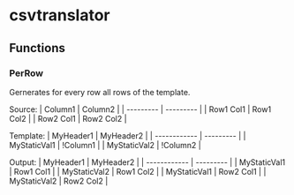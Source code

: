 # csvtranslator

## Functions

### PerRow

Gernerates for every row all rows of the template.

Source:
| Column1   | Column2   |
| --------- | --------- |
| Row1 Col1 | Row1 Col2 |
| Row2 Col1 | Row2 Col2 |

Template:
| MyHeader1    | MyHeader2 |
| ------------ | --------- |
| MyStaticVal1 | !Column1  |
| MyStaticVal2 | !Column2  |

Output:
| MyHeader1    | MyHeader2 |
| ------------ | --------- |
| MyStaticVal1 | Row1 Col1 |
| MyStaticVal2 | Row1 Col2 |
| MyStaticVal1 | Row2 Col1 |
| MyStaticVal2 | Row2 Col2 |